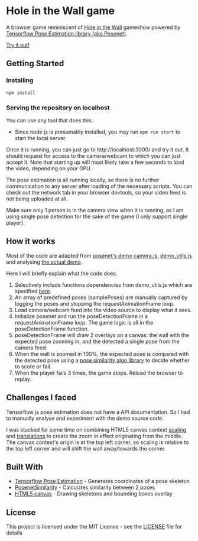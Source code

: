 # Hole in the Wall game

A browser game reminiscent of [Hole in the Wall](<https://en.wikipedia.org/wiki/Hole_in_the_Wall_(American_game_show)>) gameshow powered by [Tensorflow Pose Estimation library (aka Posenet)](https://www.tensorflow.org/lite/models/pose_estimation/overview).

[Try it out!](https://hole-in-the-wall-game.web.app/)

## Getting Started

### Installing

`npm install`

### Serving the repository on localhost

You can use any tool that does this.

- Since node js is presumably installed, you may run `npm run start` to start the local server.

Once it is running, you can just go to http://localhost:3000/ and try it out. It should request for access to the camera/webcam to which you can just accept it. Note that starting up will most likely take a few seconds to load the video, depending on your GPU.

The pose estimation is all running locally, so there is no further communication to any server after loading of the necessary scripts. You can check out the network tab in your browser devtools, so your video feed is not being uploaded at all.

Make sure only 1 person is in the camera view when it is running, as I am using single pose detection for the sake of the game (I only support single player).

## How it works

Most of the code are adapted from [posenet's demo camera.js](https://github.com/tensorflow/tfjs-models/blob/master/posenet/demos/camera.js), [demo_utils.js](https://github.com/tensorflow/tfjs-models/blob/master/posenet/demos/demo_util.js) and analysing [the actual demo](https://storage.googleapis.com/tfjs-models/demos/posenet/camera.html).

Here I will briefly explain what the code does.

1. Selectively include functions dependencies from demo_utils.js which are specified [here](https://github.com/tensorflow/tfjs-models/blob/72787aa4d4af9e5cea4c31d11db412355b878b70/posenet/demos/camera.js#L21).
2. An array of predefined poses (samplePoses) are manually captured by logging the poses and stopping the requestAnimationFrame loop.
3. Load camera/webcam feed into the video source to display what it sees.
4. Initialize posenet and run the poseDetectionFrame in a requestAnimationFrame loop. The game logic is all in the poseDetectionFrame function.
5. poseDetectionFrame will draw 2 overlays on a canvas: the wall with the expected pose zooming in, and the detected a single pose from the camera feed.
6. When the wall is zoomed in 100%, the expected pose is compared with the detected pose using a [pose similarity algo library](https://github.com/freshsomebody/posenet-similarity) to decide whether to score or fail.
7. When the player fails 3 times, the game stops. Reload the browser to replay.

## Challenges I faced

Tensorflow js pose estimation does not have a API documentation. So I had to manually analyse and experiment with the demo source code.

I was stucked for some time on combining HTML5 canvas context [scaling](https://developer.mozilla.org/en-US/docs/Web/API/CanvasRenderingContext2D/scale) and [translations](https://developer.mozilla.org/en-US/docs/Web/API/CanvasRenderingContext2D/translate) to create the zoom in effect originating from the middle. The canvas context's origin is at the top left corner, so scaling is relative to the top left corner and will shift the wall away/towards the corner.

## Built With

- [Tensorflow Pose Estimation](https://www.tensorflow.org/lite/models/pose_estimation/overview) - Generates coordinates of a pose skeleton
- [PosenetSimilarity](https://github.com/freshsomebody/posenet-similarity) - Calculates similarity between 2 poses
- [HTML5 canvas](https://developer.mozilla.org/en-US/docs/Web/API/Canvas_API) - Drawing skeletons and bounding boxes overlay

## License

This project is licensed under the MIT License - see the [LICENSE](LICENSE) file for details
